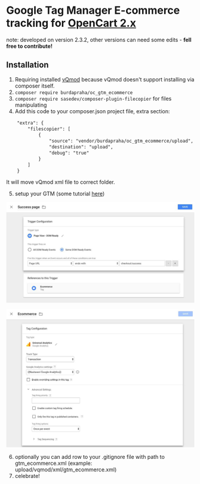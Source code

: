 # Google Tag Manager E-commerce tracking for [OpenCart 2.x](https://github.com/opencart/opencart)

note: developed on version 2.3.2, other versions can need some edits - **fell free to contribute!**

## Installation

1. Requiring installed [vQmod](https://github.com/vqmod/vqmod) because vQmod doesn't support installing via composer itself.
2. `composer require burdapraha/oc_gtm_ecommerce`
3. `composer require sasedev/composer-plugin-filecopier` for files manipulating
4. Add this code to your composer.json project file, extra section:

```
    "extra": {
        "filescopier": [
            {
                "source": "vendor/burdapraha/oc_gtm_ecommerce/upload",
                "destination": "upload",
                "debug": "true"
            }
        ]
    }    
```
    
It will move vQmod xml file to correct folder.

5. setup your GTM (some tutorial [here](https://www.optimizesmart.com/implementing-e-commerce-tracking-google-tag-manager/))

![Screenshot 1](./docs/gtm_1.jpg)

![Screenshot 2](./docs/gtm_2.jpg)

6. optionally you can add row to your .gitignore file with path to gtm_ecommerce.xml (example: upload/vqmod/xml/gtm_ecommerce.xml)
7. celebrate!
